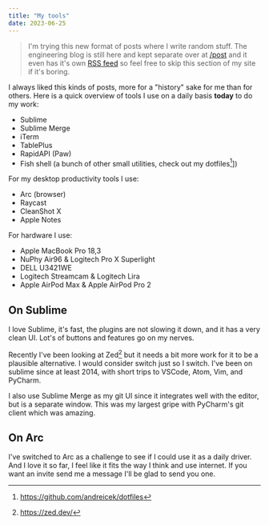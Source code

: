 ```yaml
---
title: "My tools"
date: 2023-06-25
---
```


> I'm trying this new format of posts where I write random stuff. The engineering blog is still here and kept separate over at [/post](/post) and it even has it's own [RSS feed](/post/index.xml) so feel free to skip this section of my site if it's boring.

I always liked this kinds of posts, more for a "history" sake for me than for others. Here is a quick overview of tools I use on a daily basis **today** to do my work:

- Sublime
- Sublime Merge
- iTerm
- TablePlus
- RapidAPI (Paw)
- Fish shell (a bunch of other small utilities, check out my dotfiles[^1]])

For my desktop productivity tools I use:

- Arc (browser)
- Raycast
- CleanShot X
- Apple Notes

For hardware I use:

- Apple MacBook Pro 18,3
- NuPhy Air96 & Logitech Pro X Superlight
- DELL U3421WE
- Logitech Streamcam & Logitech Lira
- Apple AirPod Max & Apple AirPod Pro 2

## On Sublime

I love Sublime, it's fast, the plugins are not slowing it down, and it has a very clean UI. Lot's of buttons and features go on my nerves.

Recently I've been looking at Zed[^2] but it needs a bit more work for it to be a plausible alternative. I would consider switch just so I switch. I've been on sublime since at least 2014, with short trips to VSCode, Atom, Vim, and PyCharm.

I also use Sublime Merge as my git UI since it integrates well with the editor, but is a separate window. This was my largest gripe with PyCharm's git client which was amazing.

## On Arc

I've switched to Arc as a challenge to see if I could use it as a daily driver. And I love it so far, I feel like it fits the way I think and use internet. If you want an invite send me a message I'll be glad to send you one.

[^1]: https://github.com/andreicek/dotfiles
[^2]: https://zed.dev/
